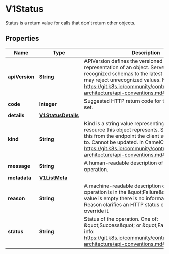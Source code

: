 

# V1Status

Status is a return value for calls that don't return other objects.

## Properties

| Name | Type | Description | Notes |
|------------ | ------------- | ------------- | -------------|
|**apiVersion** | **String** | APIVersion defines the versioned schema of this representation of an object. Servers should convert recognized schemas to the latest internal value, and may reject unrecognized values. More info: https://git.k8s.io/community/contributors/devel/sig-architecture/api-conventions.md#resources |  [optional] |
|**code** | **Integer** | Suggested HTTP return code for this status, 0 if not set. |  [optional] |
|**details** | [**V1StatusDetails**](V1StatusDetails.md) |  |  [optional] |
|**kind** | **String** | Kind is a string value representing the REST resource this object represents. Servers may infer this from the endpoint the client submits requests to. Cannot be updated. In CamelCase. More info: https://git.k8s.io/community/contributors/devel/sig-architecture/api-conventions.md#types-kinds |  [optional] |
|**message** | **String** | A human-readable description of the status of this operation. |  [optional] |
|**metadata** | [**V1ListMeta**](V1ListMeta.md) |  |  [optional] |
|**reason** | **String** | A machine-readable description of why this operation is in the \&quot;Failure\&quot; status. If this value is empty there is no information available. A Reason clarifies an HTTP status code but does not override it. |  [optional] |
|**status** | **String** | Status of the operation. One of: \&quot;Success\&quot; or \&quot;Failure\&quot;. More info: https://git.k8s.io/community/contributors/devel/sig-architecture/api-conventions.md#spec-and-status |  [optional] |



